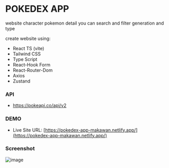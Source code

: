 # POKEDEX APP
website character pokemon detail you can search and filter generation and type

create website using:
- React TS (vite)
- Tailwind CSS
- Type Script
- React-Hook Form
- React-Router-Dom
- Axios
- Zustand

### API
- https://pokeapi.co/api/v2

### DEMO
- Live Site URL: [https://pokedex-app-makawan.netlify.app/](https://pokedex-app-makawan.netlify.app/)

### Screenshot
![image](https://github.com/user-attachments/assets/ddadd3c9-211e-44cb-bd69-dee71f3efe4e)
